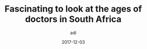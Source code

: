 ---
layout: article
author: adi
title: Fascinating to look at the ages of doctors in South Africa 
date: 2017-12-03
short: Fascinating to look at the ages of doctors in South Africa. A new cohort of black doctors has emerged in the past 20 years. As older white GPs begin to retire in the next few years, the number of black doctors will overtake their white counterparts for the first time.
image: doctors-ages.jpg
---